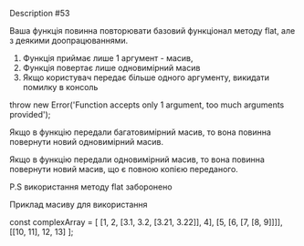 Description #53

Ваша функція повинна повторювати базовий функціонал методу flat, 
але з деякими доопрацюваннями.

1. Функція приймає лише 1 аргумент - масив,
2. Функція повертає лише одновимірний масив
3. Якщо користувач передає більше одного аргументу, 
викидати помилку в консоль

throw new Error('Function accepts only 1 argument, too much 
arguments provided');

Якщо в функцію передали багатовимірний масив, то вона повинна 
повернути новий одновимірний масив.

Якщо в функцію передали одновимірний масив, то вона повинна 
повернути новий масив, що є повною копією переданого.

P.S використання методу flat заборонено

Приклад масиву для використання

const complexArray = [
[1, 2, [3.1, 3.2, [3.21, 3.22]], 4],
[5, [6, [7, [8, 9]]]],
[[10, 11], 12, 13]
];